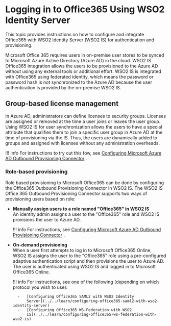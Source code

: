 # Logging in to Office365 Using WSO2 Identity Server

This topic provides instructions on how to configure and integrate
Office365 with WSO2 Identity Server (WSO2 IS) for authentication and provisioning.

Microsoft Office 365 requires users in on-premise user stores to be synced to Microsoft Azure Active Directory (Azure AD) in the cloud. WSO2 IS Office365 integration allows the users to be provisioned to the Azure AD without using any external tools or additional effort. WSO2 IS is integrated with Office365 using federated identity, which means the password or password hash is not synchronized to the Azure AD because the user authentication is provided by the on-premise WSO2 IS.

<!-- ![log-in-to-office365](../assets/img/tutorials/log-in-to-office365.jpg) -->

## Group-based license management

In Azure AD, administrators can define licenses to security groups. Licenses are assigned or removed at the time a user joins or leaves the user group. Using WSO2 IS for user synchronization allows the users to have a special attribute that qualifies them to join a specific user group in Azure AD at the time of provisioning via the IS. Thus, the users are dynamically added to groups and assigned with licenses without any administration overheads.

!!! info
    For instructions to try out this fow, see [Configuring Microsoft Azure
    AD Outbound Provisioning
    Connector](https://github.com/wso2-extensions/identity-office365/blob/master/components/org.wso2.carbon.identity.outbound.provisioning.connector.office365/doc/README.md)
    .

<!-- The diagram below demonstrates the flow.

![group-based-license-management](../assets/img/tutorials/group-based-license-management.jpg) -->

### Role-based provisioning

Role based provisioning to Microsoft Office365 can be done by
configuring the Office365 Outbound Provisioning Connector in WSO2 IS.
The WSO2 IS Office 365 Outbound Provisioning Connector supports two ways
of provisioning users based on role:

- **Manually assign users to a role named "Office365" in WSO2 IS**  
    An identity admin assigns a user to the "Office365" role and WSO2 IS
    provisions the user to Azure AD.

    !!! info
        For instructions, see [Configuring Microsoft Azure AD Outbound
        Provisioning
        Connector](https://github.com/wso2-extensions/identity-office365/blob/master/components/org.wso2.carbon.identity.outbound.provisioning.connector.office365/doc/README.md)
        .

- **On-demand provisioning**  
    When a user first attempts to log in to Microsoft Office365 Online,
    WSO2 IS assigns the user to the "Office365" role using a
    pre-configured adaptive authentication script and then provisions
    the user to Azure AD. The user is authenticated using WSO2 IS and
    logged in to Microsoft Office365 Online.

    !!! info
        For instructions, see one of the following (depending on which
        protocol you wish to use):

        -   [Configuring Office365 SAML2 with WSO2 Identity
            Server](../../learn/configuring-office365-saml2-with-wso2-identity-server)
        -   [Configuring Office365 WS-Federation with WSO2
            IS](../../learn/configuring-office365-ws-federation-with-wso2-is)